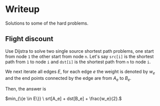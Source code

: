 # Writeup

Solutions to some of the hard problems.

## Flight discount

Use Dijstra to solve two single source shortest path problems, one start from node `1` the other start from node `n`. Let's say `src[i]` is the shortest path from `1` to node `i` and `dst[i]` is the shortest path from `n` to node `i`.

We next iterate all edges $E$, for each edge $e$ the weight is denoted by $w_e$ and the end points connected by the edge are from $A_e$ to $B_e$.

Then, the answer is 

$min_{\{e \in E\}} \ srt[A_e] + dst[B_e] + \frac{w_e}{2}.$
